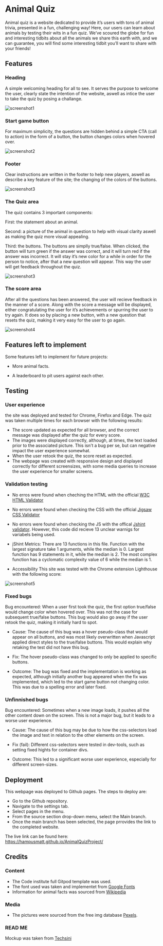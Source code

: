 # Animal Quiz

Animal quiz is a website dedicated to provide it’s users with tons of animal trivia, presented in a fun, challenging way! Here, our users can learn about animals by testing their wits in a fun quiz. We’ve scoured the globe for fun and interesting tidbits about all the animals we share this earth with, and we can guarantee, you will find some interesting tidbit you’ll want to share with your friends! 

<!-- placeholder: screenshots for website on different devices  -->

## Features

### Heading
A simple welcoming heading for all to see. It serves the purpose to welcome the user, clearly state the intention of the website, aswell as intice the user to take the quiz by posing a challange.

![screenshot1](assets/images/screensizes.png)

### Start game button
For maximum simplicity, the questions are hidden behind a simple CTA (call to action) in the form of a button, the button changes colors when hovered over.  

![screenshot2](assets/images/Startpicture.png)

### Footer
Clear instructions are written in the footer to help new players, aswell as describe a key feature of the site; the changing of the colors of the buttons. 

![screenshot3](assets/images/footer.png)

### The Quiz area
The quiz contains 3 important components: 

First: the statement about an animal. 

Second: a picture of the animal in question to help with visual clarity aswell as making the quiz more visual appealing. 

Third: the buttons. The buttons are simplly true/false. When clicked, the button will turn green if the answer was correct, and it will turn red if the answer was incorrect. It will stay it’s new color for a while in order for the person to notice, after that a new question will appear. This way the user will get feedback throughout the quiz. 

![screenshot3](assets/images/ExampleQuiz.png)

### The score area
After all the questions has been answered, the user will recieve feedback in the manner of a score. Along with the score a message will be displayed, either congratulating the user for it’s achievements or spurring the user to try again.  It does so by placing a new button, with a new question that resets the quiz, making it very easy for the user to go again.  

![screenshot4](assets/images/Scoreimg.png)

## Features left to implement
Some features left to implement for future projects: 

* More animal facts. 

* A leaderboard to pit users against each other. 

## Testing

### User experience
the site was deployed and tested for Chrome, Firefox and Edge. The quiz was taken multiple times for each browser with the following results:
* The score updated as expected for all browser, and the correct message was displayed after the quiz for every score.
* The images were displayed correctly, although, at times, the text loaded prior to the associated picture. This isn't a bug per se, but can negative impact the user experience somewhat.
* When the user retook the quiz, the score reset as expected.
* The webpage was created with responsive design and displayed correctly for different screensizes, with some media queries to increase the user experience for smaller screens.

### Validation testing

* No erros were found when cheching the HTML with the official [W3C HTML Validator](https://validator.w3.org/)
* No errors were found when checking the CSS with the official [Jigsaw CSS Validator](https://jigsaw.w3.org/css-validator/)
* No errors were found when checking the JS with the offical [Jshint validator](https://jshint.com/). However, this code did recieve 13 unclear warnigs for variabels being used. 
* jShint Metrics: There are 13 functions in this file. Function with the largest signature take 1 arguments, while the median is 0. Largest function has 9 statements in it, while the median is 2. The most complex function has a cyclomatic complexity value of 6 while the median is 1.

* Accessibility
This site was tested with the Chrome extension Lighthouse with the following score:

![screenshot5](assets/images/Lighthouse.png)

### Fixed bugs
Bug encountered: When a user first took the quiz, the first option true/false would change color when hovered over. This was not the case for subsequent true/false buttons. This bug would also go away if the user retook the quiz, making it initially hard to spot.

* Cause: The cause of this bug was a hover pseudo-class that would appear on all buttons, and was most likely overwritten when Javascript applied direct styles to the true/false buttons. This would explain why retaking the test did not have this bug.

* Fix: The hover pseudo-class was changed to only be applied to specific buttons.

* Outcome: The bug was fixed and the implementation is working as expected, although initially another bug appeared when the fix was implemented, which led to the start game button not changing color. This was due to a spelling error and later fixed. 

### Unfinnished bugs
Bug encountered: Sometimes when a new image loads, it pushes all the other content down on the screen. This is not a major bug, but it leads to a worse user experience.

* Cause: The cause of this bug may be due to how the css-selectors load the image and text in relation to the other elements on the screen.

* Fix (fail): Different css-selectors were tested in dev-tools, such as setting fixed hights for container divs.

* Outcome: This led to a significant worse user experience, especially for different screen-sizes.

## Deployment
This webpage was deployed to Github pages. The steps to deploy are:
* Go to the Github repository.
* Navigate to the settings tab.
* Select pages in the menu.
* From the source section drop-down menu, select the Main branch.
* Once the main branch has been selected, the page prrovides the link to the completed website.

The live link can be found here: https://hampusmatt.github.io/AnimalQuizProject/

## Credits

### Content
* The Code institute full Gitpod template was used.
* The font used was taken and implementet from [Google Fonts](https://fonts.google.com/)
* Information for animal facts was sourced from [Wikipedia](https://www.wikipedia.org/)

### Media
* The pictures were sourced from the free img database [Pexels](https://www.pexels.com/).

### READ ME
Mockup was taken from [Techsini](http://techsini.com/multi-mockup/index.php)